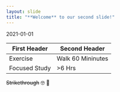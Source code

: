 ```yaml
---
layout: slide
title: "**Welcome** to our second slide!"
---
```


2021-01-01

First Header | Second Header
------------ | -------------
Exercise | Walk 60 Mininutes
Focused Study | >6 Hrs

~~Strikethrough~~
:nerd_face:
:monocle_face:
